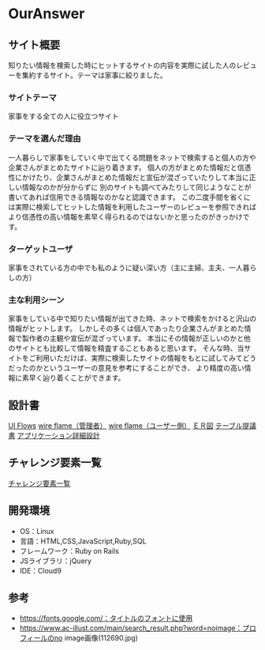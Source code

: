 # OurAnswer

## サイト概要
知りたい情報を検索した時にヒットするサイトの内容を実際に試した人のレビューを集約するサイト。テーマは家事に絞りました。

### サイトテーマ
家事をする全ての人に役立つサイト

### テーマを選んだ理由
一人暮らしで家事をしていく中で出てくる問題をネットで検索すると個人の方や企業さんがまとめたサイトに辿り着きます。
個人の方がまとめた情報だと信憑性にかけたり、企業さんがまとめた情報だと宣伝が混ざっていたりして本当に正しい情報なのかが分からずに
別のサイトも調べてみたりして同じようなことが書いてあれば信用できる情報なのかなと認識できます。
この二度手間を省くには実際に検索してヒットした情報を利用したユーザーのレビューを参照できればより信憑性の高い情報を素早く得られるのではないかと思ったのがきっかけです。

### ターゲットユーザ
家事をされている方の中でも私のように疑い深い方（主に主婦、主夫、一人暮らしの方）

### 主な利用シーン
家事をしている中で知りたい情報が出てきた時、ネットで検索をかけると沢山の情報がヒットします。
しかしその多くは個人であったり企業さんがまとめた情報で製作者の主観や宣伝が混ざっています。
本当にその情報が正しいのかと他のサイトとも比較して情報を精査することもあると思います。
そんな時、当サイトをご利用いただけば、実際に検索したサイトの情報をもとに試してみてどうだったのかというユーザーの意見を参考にすることができ、
より精度の高い情報に素早く辿り着くことができます。

## 設計書
[UI Flows](https://drive.google.com/file/d/1UAa1NpWdSaCRyNAsGHjMRBwvbkZdwoLl/view?usp=sharing)
[wire flame（管理者）](https://drive.google.com/file/d/1QQl7GA1Jvk6lqArbxXkDfhD7lSuyoc-y/view?usp=sharing)
[wire flame（ユーザー側）](https://drive.google.com/file/d/1A4A1jp4kA164cwgCuMfFIC8EWMfd2Noy/view?usp=sharing)
[ＥＲ図](https://drive.google.com/file/d/1G8NaQLRnH57fJ25uuMElI9FpATlHAqIg/view?usp=sharing)
[テーブル提議書](https://docs.google.com/spreadsheets/d/1jt5lzb50F3IwEBGyy6y8CImDwFbjkEXy3h6hKWGCNqo/edit?usp=sharing)
[アプリケーション詳細設計](https://docs.google.com/spreadsheets/d/1tJMToaZZfIl9ESQPFTJugi7eVimNe0ilwM74pID-Kj8/edit?usp=sharing)

## チャレンジ要素一覧
[チャレンジ要素一覧](https://docs.google.com/spreadsheets/d/16NibzO4vg2jJyBJ-EmuVrWRtbRduFX4FqVWVwdBTFCc/edit?usp=sharing)

## 開発環境
- OS：Linux
- 言語：HTML,CSS,JavaScript,Ruby,SQL
- フレームワーク：Ruby on Rails
- JSライブラリ：jQuery
- IDE：Cloud9

## 参考
- https://fonts.google.com/：タイトルのフォントに使用
- https://www.ac-illust.com/main/search_result.php?word=noimage：プロフィールのno image画像(112690.jpg) 

